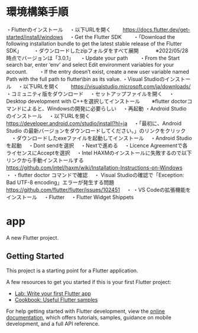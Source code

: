 # 環境構築手順
・Flutterのインストール
　・以下URLを開く
　　https://docs.flutter.dev/get-started/install/windows
　・Get the Flutter SDK
　　・「Download the following installation bundle to get the latest stable release of the Flutter SDK」
　　・ダウンロードしたzipフォルダをすべて展開
　　　※2022/05/28 時点でバージョンは「3.0.1」
　・Update your path
　　・From the Start search bar, enter ‘env’ and select Edit environment variables for your account.
　　・If the entry doesn’t exist, create a new user variable named Path with the full path to flutter\bin as its value.
・Visual Studioのインストール
　・以下URLを開く
　　https://visualstudio.microsoft.com/ja/downloads/
　・コミュニティ版をダウンロード
　・セットアップファイルを開く
　・Desktop development with C++を選択してインストール
　　※flutter doctorコマンドによると、Windowsの開発に必要らしい
　・再起動
・Android Studio のインストール
　・以下URLを開く
　　https://developer.android.com/studio/install?hl=ja
　・「最初に、Android Studio の最新バージョンをダウンロードしてください。」のリンクをクリック
　・ダウンロードしたexeファイルを起動してインストール
　・Android Studioを起動
　・Dont sendを選択
　・Nextで進める
　・Licence Agreementで各ライセンスにAcceptを選択
　・Intel HAXMのインストールに失敗するので以下リンクから手動インストールする
　　https://github.com/intel/haxm/wiki/Installation-Instructions-on-Windows
　・
・flutter doctor コマンドで確認
　・ Visual Studioの確認で「Exception: Bad UTF-8 encoding」エラーが発生する問題
　　https://github.com/flutter/flutter/issues/102451
　・
・VS Codeの拡張機能をインストール
　・Flutter
　・Flutter Widget Shippets

# app

A new Flutter project.

## Getting Started

This project is a starting point for a Flutter application.

A few resources to get you started if this is your first Flutter project:

- [Lab: Write your first Flutter app](https://docs.flutter.dev/get-started/codelab)
- [Cookbook: Useful Flutter samples](https://docs.flutter.dev/cookbook)

For help getting started with Flutter development, view the
[online documentation](https://docs.flutter.dev/), which offers tutorials,
samples, guidance on mobile development, and a full API reference.
